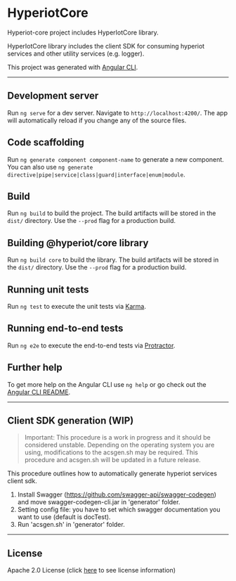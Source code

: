 # HyperiotCore

Hyperiot-core project includes HyperIotCore library.

HyperIotCore library includes the client SDK for consuming hyperiot services and other utility services (e.g. logger).

This project was generated with [Angular CLI](https://github.com/angular/angular-cli).

---

## Development server

Run `ng serve` for a dev server. Navigate to `http://localhost:4200/`. The app will automatically reload if you change any of the source files.

## Code scaffolding

Run `ng generate component component-name` to generate a new component. You can also use `ng generate directive|pipe|service|class|guard|interface|enum|module`.

## Build

Run `ng build` to build the project. The build artifacts will be stored in the `dist/` directory. Use the `--prod` flag for a production build.

## Building @hyperiot/core library

Run `ng build core` to build the library. The build artifacts will be stored in the `dist/` directory. Use the `--prod` flag for a production build.

## Running unit tests

Run `ng test` to execute the unit tests via [Karma](https://karma-runner.github.io).

## Running end-to-end tests

Run `ng e2e` to execute the end-to-end tests via [Protractor](http://www.protractortest.org/).

## Further help

To get more help on the Angular CLI use `ng help` or go check out the [Angular CLI README](https://github.com/angular/angular-cli/blob/master/README.md).

---
## Client SDK generation (WIP)

>Important: This procedure is a work in progress and it should be considered unstable. Depending on the operating system you are using, modifications to the acsgen.sh may be required. This procedure and acsgen.sh  will be updated in a future release.

This procedure outlines how to automatically generate hyperiot services client sdk.

1. Install Swagger (https://github.com/swagger-api/swagger-codegen) and move swagger-codegen-cli.jar in 'generator' folder.
2. Setting config file: you have to set which swagger documentation you want to use (default is docTest).
3. Run 'acsgen.sh' in 'generator' folder.

---
## License

Apache 2.0 License (click [here](./License.MD) to see license information)
